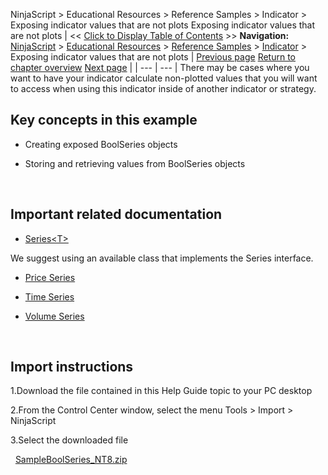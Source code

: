 ﻿
NinjaScript \> Educational Resources \> Reference Samples \> Indicator \> Exposing indicator values that are not plots
Exposing indicator values that are not plots
| \<\< [Click to Display Table of Contents](exposing_indicator_values_that.md) \>\> **Navigation:**     [NinjaScript](ninjascript.md) \> [Educational Resources](educational_resources.md) \> [Reference Samples](reference_samples.md) \> [Indicator](indicator2.md) \> Exposing indicator values that are not plots | [Previous page](ensuring_indicator_plots_are_v.md) [Return to chapter overview](indicator2.md) [Next page](getting_indicator_values_from_.md) |
| --- | --- |
There may be cases where you want to have your indicator calculate non\-plotted values that you will want to access when using this indicator inside of another indicator or strategy.
 
## Key concepts in this example
- Creating exposed BoolSeries objects

- Storing and retrieving values from BoolSeries objects

 
## Important related documentation
- [Series\<T\>](seriest.md)

We suggest using an available class that implements the Series interface.
- [Price Series](priceseries.md)

- [Time Series](timeseries.md)

- [Volume Series](volumeseries.md)

 
## Import instructions
1\.Download the file contained in this Help Guide topic to your PC desktop

2\.From the Control Center window, select the menu Tools \> Import \> NinjaScript

3\.Select the downloaded file

 
[SampleBoolSeries\_NT8\.zip](https://ninjatrader.com/support/helpGuides/nt8/samples/SampleBoolSeries_NT8.zip)

